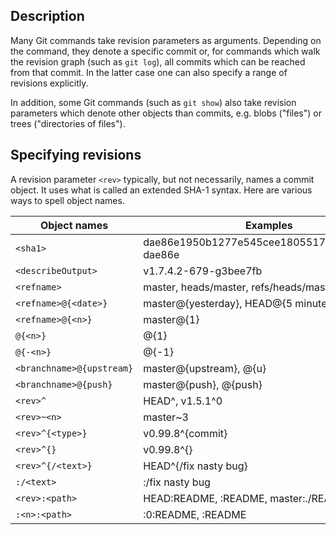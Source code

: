 ## Description

Many Git commands take revision parameters as arguments. Depending on the command, they denote a specific commit or, for commands which walk the revision graph (such as `git log`), all commits which can be reached from that commit. In the latter case one can also specify a range of revisions explicitly.

In addition, some Git commands (such as `git show`) also take revision parameters which denote other objects than commits, e.g. blobs ("files") or trees ("directories of files").

## Specifying revisions

A revision parameter `<rev>` typically, but not necessarily, names a commit object. It uses what is called an extended SHA-1 syntax. Here are various ways to spell object names.

| Object names | Examples |
| --- | --- |
| `<sha1>` | dae86e1950b1277e545cee180551750029cfe735, dae86e |
| `<describeOutput>` | v1.7.4.2-679-g3bee7fb |
| `<refname>` | master, heads/master, refs/heads/master |
| `<refname>@{<date>}` | master@{yesterday}, HEAD@{5 minutes ago} |
| `<refname>@{<n>}` | master@{1} |
| `@{<n>}` | @{1} |
| `@{-<n>}` | @{-1} |
| `<branchname>@{upstream}` | master@{upstream}, @{u} |
| `<branchname>@{push}` | master@{push}, @{push} |
| `<rev>^` | HEAD^, v1.5.1^0 |
| `<rev>~<n>` | master~3 |
| `<rev>^{<type>}` | v0.99.8^{commit} |
| `<rev>^{}` | v0.99.8^{} |
| `<rev>^{/<text>}` | HEAD^{/fix nasty bug} |
| `:/<text>` | :/fix nasty bug |
| `<rev>:<path>` | HEAD:README, :README, master:./README |
| `:<n>:<path>` | :0:README, :README |
